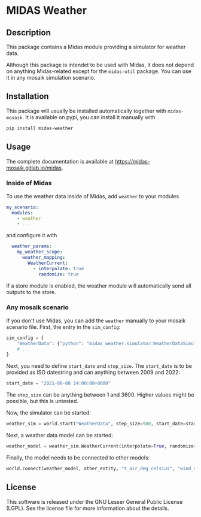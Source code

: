 # MIDAS Weather

## Description
This package contains a Midas module providing a simulator for weather data.

Although this package is intendet to be used with Midas, it does not depend on anything Midas-related except for the `midas-util` package.
You can use it in any mosaik simulation scenario.

## Installation
This package will usually be installed automatically together with `midas-mosaik`.
It is available on pypi, you can install it manually with 

```bash
pip install midas-weather
```

## Usage
The complete documentation is available at https://midas-mosaik.gitlab.io/midas.

### Inside of Midas
To use the weather data inside of Midas, add `weather` to your modules

```yaml
my_scenario:
  modules:
    - weather
    - ...
```

and configure it with

```yaml
  weather_params:
    my_weather_scope:
      weather_mapping:
        WeatherCurrent:
          - interpolate: true
            randomize: true
```

If a store module is enabled, the weather module will automatically send all outputs to the store.


### Any mosaik scenario
If you don't use Midas, you can add the `weather` manually to your mosaik scenario file.
First, the entry in the `sim_config`:

```python
sim_config = {
    "WeatherData": {"python": "midas_weather.simulator:WeatherDataSimulator"},
    # ...
}
```

Next, you need to define `start_date` and `step_size`.
The `start_date` is to be provided as ISO datestring and can anything between 2009 and 2022:

```python
start_date = "2021-06-08 14:00:00+0000"
```

The `step_size` can be anything between 1 and 3600. 
Higher values might be possible, but this is untested.

Now, the simulator can be started:

```python
weather_sim = world.start("WeatherData", step_size=900, start_date=start_date)
```

Next, a weather data model can be started:

```python
weather_model = weather_sim.WeatherCurrent(interpolate=True, randomize=True)

```

Finally, the model needs to be connected to other models:

```python
world.connect(weather_model, other_entity, "t_air_deg_celsius", "wind_v_m_per_s")
```

## License
This software is released under the GNU Lesser General Public License (LGPL). See the license file for more information about the details.